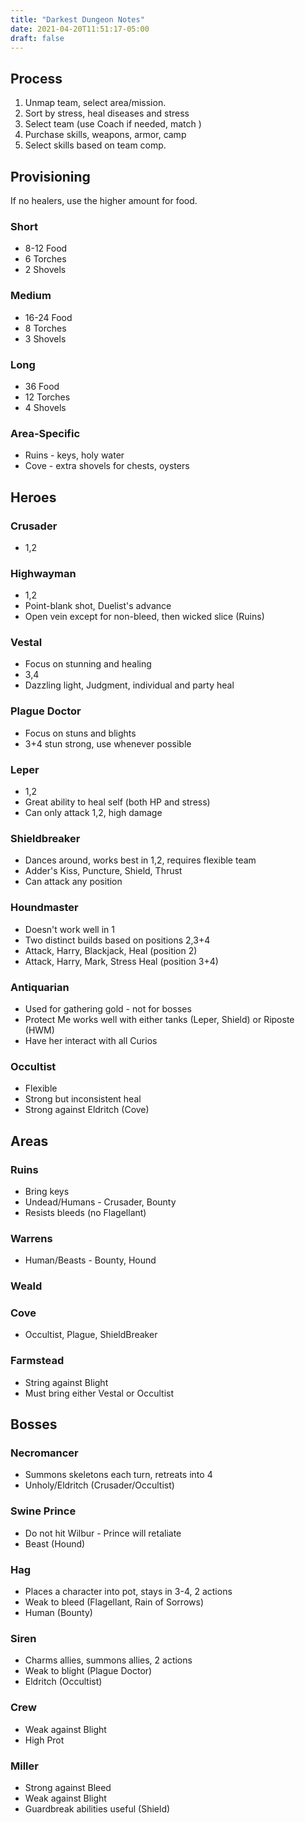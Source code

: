```yaml
---
title: "Darkest Dungeon Notes"
date: 2021-04-20T11:51:17-05:00
draft: false
---
```


## Process

1. Unmap team, select area/mission.
1. Sort by stress, heal diseases and stress
1. Select team (use Coach if needed, match )
1. Purchase skills, weapons, armor, camp
1. Select skills based on team comp.

## Provisioning

If no healers, use the higher amount for food.

### Short
* 8-12 Food
* 6 Torches
* 2 Shovels

### Medium
* 16-24 Food
* 8 Torches
* 3 Shovels

### Long
* 36 Food
* 12 Torches
* 4 Shovels

### Area-Specific

* Ruins - keys, holy water
* Cove - extra shovels for chests, oysters

## Heroes

### Crusader

* 1,2

### Highwayman

* 1,2
* Point-blank shot, Duelist's advance
* Open vein except for non-bleed, then wicked slice (Ruins)

### Vestal

* Focus on stunning and healing
* 3,4
* Dazzling light, Judgment, individual and party heal

### Plague Doctor

* Focus on stuns and blights
* 3+4 stun strong, use whenever possible

### Leper

* 1,2
* Great ability to heal self (both HP and stress)
* Can only attack 1,2, high damage

### Shieldbreaker

* Dances around, works best in 1,2, requires flexible team
* Adder's Kiss, Puncture, Shield, Thrust
* Can attack any position

### Houndmaster

* Doesn't work well in 1
* Two distinct builds based on positions 2,3+4
* Attack, Harry, Blackjack, Heal (position 2)
* Attack, Harry, Mark, Stress Heal (position 3+4)

### Antiquarian

* Used for gathering gold - not for bosses
* Protect Me works well with either tanks (Leper, Shield) or Riposte (HWM)
* Have her interact with all Curios


### Occultist

* Flexible
* Strong but inconsistent heal
* Strong against Eldritch (Cove)

## Areas

### Ruins

* Bring keys
* Undead/Humans - Crusader, Bounty
* Resists bleeds (no Flagellant)

### Warrens

* Human/Beasts - Bounty, Hound

### Weald

### Cove

* Occultist, Plague, ShieldBreaker

### Farmstead

* String against Blight
* Must bring either Vestal or Occultist

## Bosses

### Necromancer

* Summons skeletons each turn, retreats into 4
* Unholy/Eldritch (Crusader/Occultist)

### Swine Prince

* Do not hit Wilbur - Prince will retaliate
* Beast (Hound)

### Hag

* Places a character into pot, stays in 3-4, 2 actions
* Weak to bleed (Flagellant, Rain of Sorrows)
* Human (Bounty)

### Siren

* Charms allies, summons allies, 2 actions
* Weak to blight (Plague Doctor)
* Eldritch (Occultist)

### Crew

* Weak against Blight
* High Prot

### Miller

* Strong against Bleed
* Weak against Blight
* Guardbreak abilities useful (Shield)